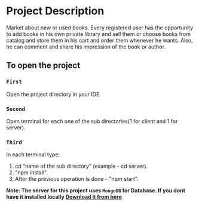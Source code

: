 # Project Description

Market about new or used books. Every registered user has the opportunity to add books in his own private library and sell them or choose books from catalog and store them in his cart and order them whenever he wants. Also, he can comment and share his impression of the book or author.

## To open the project

### `First`
Open the project directory in your IDE.

### `Second`
Open terminal for each one of the sub directories(1 for client and 1 for server).

### `Third`
In each terminal type:
  1. cd "name of the sub directory" (example - cd server).
  2. "npm install".
  3. After the previous operation is done - "npm start".


**Note: The server for this project uses `MongoDB` for Database. If you dont have it installed locally 
 [Download it from here](https://www.mongodb.com/try/download/community)**


